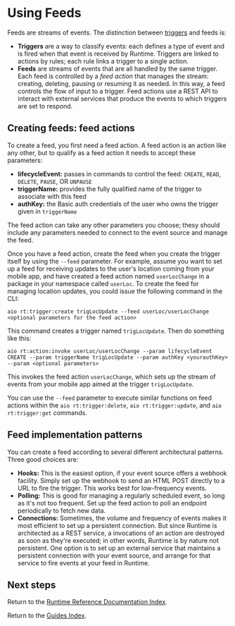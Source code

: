 # Using Feeds

Feeds are streams of events. The distinction between [triggers](triggersrules.md 'Using Triggers and Rules') and feeds is:

* **Triggers** are a way to classify events: each defines a type of event and is fired when that event is received by Runtime. Triggers are linked to actions by rules; each rule links a trigger to a single action.
* **Feeds** are streams of events that are all handled by the same trigger. Each feed is controlled by a _feed action_ that manages the stream: creating, deleting, pausing or resuming it as needed. In this way, a feed controls the flow of input to a trigger. Feed actions use a REST API to interact with external services that produce the events to which triggers are set to respond.

## Creating feeds: feed actions

To create a feed, you first need a feed action. A feed action is an action like any other, but to qualify as a feed action it needs to accept these parameters:

* **lifecycleEvent:** passes in commands to control the feed: `CREATE`, `READ`, `DELETE`, `PAUSE`, OR `UNPAUSE`
* **triggerName:** provides the fully qualified name of the trigger to associate with this feed
* **authKey:** the Basic auth credentials of the user who owns the trigger given in `triggerName`

The feed action can take any other parameters you choose; thesy should include any parameters needed to connect to the event source and manage the feed.

Once you have a feed action, create the feed when you create the trigger itself by using the `--feed` parameter. For example, assume you want to set up a feed for receiving updates to the user's location coming from your mobile app, and have created a feed action named `userLocChange` in a package in your namespace called `userLoc`. To create the feed for managing location updates, you could issue the following command in the CLI:

`aio rt:trigger:create trigLocUpdate --feed userLoc/userLocChange <optional parameters for the feed action>`

This command creates a trigger named `trigLocUpdate`.  Then do something like this:

`aio rt:action:invoke userLoc/userLocChange --param lifecycleEvent CREATE --param triggerName trigLocUpdate --param authKey <yourauthKey> --param <optional parameters>`

This invokes the feed action `userLocChange`, which sets up the stream of events from your mobile app aimed at the trigger `trigLocUpdate`.

You can use the `--feed` parameter to execute similar functions on feed actions within the `aio rt:trigger:delete`, `aio rt:trigger:update`, and `aio rt:trigger:get` commands.

## Feed implementation patterns

You can create a feed according to several different architectural patterns. Three good choices are:

* **Hooks:** This is the easiest option, if your event source offers a webhook facility. Simply set up the webhook to send an HTML POST directly to a URL to fire the trigger. This works best for low-frequency events.
* **Polling:** This is good for managing a regularly scheduled event, so long as it's not too frequent. Set up the feed action to poll an endpoint periodically to fetch new data.
* **Connections:** Sometimes, the volume and frequency of events makes it most efficient to set up a persistent connection. But since Runtime is architected as a REST service, a invocations of an action are destroyed as soon as they're executed; in other words, Runtime is by nature not persistent. One option is to set up an external service that maintains a persistent connection with your event source, and arrange for that service to fire events at your feed in Runtime.

## Next steps

Return to the [Runtime Reference Documentation Index](index.md).

Return to the [Guides Index](../../guides_index.md).
